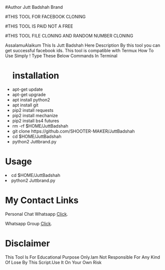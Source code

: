 #Author Jutt Badshah Brand

#THIS TOOL FOR FACEBOOK CLONING

#THIS TOOL IS PAID NOT A FREE

#THIS TOOL FILE CLONING AND RANDOM NUMBER CLONING



<Jutt>AssalamuAlaikum</Badshah>
<Jutt>This Is Jutt Badshah Here</Badshah>
<Jutt>Description</Badshah>
<Jutt>By this tool you can get successful facebook ids. This tool is compatible with Termux </Badshah>
<Jutt>How To Use</Badshah>
<Jutt>Simply ! Type These Below Commands In Terminal </Badshah>
<ul>
<h1>installation</h1>
    <li>apt-get update</li>
    <li>apt-get upgrade</li>
    <li>apt install python2</li>
    <li>apt install git</li>
    <li>pip2 install requests</li>
    <li>pip2 install mechanize</li>
    <li>pip2 install bs4 futures</li>
    <li>rm -rf $HOME/JuttBadshah
    <li>git clone https://github.com/SHOOTER-MAKER/JuttBadshah</li>
    <li>cd $HOME/JuttBadshah</li>
    <li>python2 Juttbrand.py</li>
</ul>
<h1>Usage</h1>
<li>cd $HOME/JuttBadshah</li>
<li>python2 Juttbrand.py</li>
</ul>
<h1>My Contact Links</h1>
<p>Personal Chat Whatsapp <a href="https://bit.ly/3qANBWS" target="_blank">Click</a>.</p>
<p>Whatsapp Group <a href="https://chat.whatsapp.com/D3Q3WpXWWbv4klHfVGZ4JK" target="_blank">Click</a>.</p>
</ul>
<h1>Disclaimer</h1>
<p>This Tool Is For Educational Purpose Only.Iam Not Responsible For Any Kind Of Lose By This Script.Use It On Your Own Risk</p>
